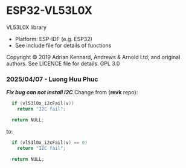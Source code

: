 # ESP32-VL53L0X

VL53L0X library
- Platform: ESP-IDF (e.g. ESP32)
- See include file for details of functions

Copyright © 2019 Adrian Kennard, Andrews & Arnold Ltd, and original authors. See LICENCE file for details. GPL 3.0

### 2025/04/07 - Luong Huu Phuc ###
***Fix bug can not install I2C***
Change from (**revk** repo):
```c
  if (vl53l0x_i2cFail(v))
    return "I2C fail";

  return NULL;
```
to: 
```c
  if (vl53l0x_i2cFail(v) == 0)
    return "I2C fail";

  return NULL;
```
